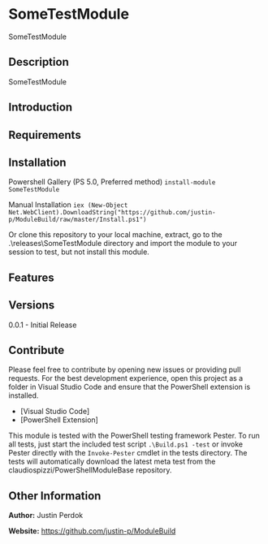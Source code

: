 # SomeTestModule

SomeTestModule

## Description

SomeTestModule

## Introduction

## Requirements

## Installation

Powershell Gallery (PS 5.0, Preferred method)
`install-module SomeTestModule`

Manual Installation
`iex (New-Object Net.WebClient).DownloadString("https://github.com/justin-p/ModuleBuild/raw/master/Install.ps1")`

Or clone this repository to your local machine, extract, go to the .\releases\SomeTestModule directory
and import the module to your session to test, but not install this module.

## Features

## Versions

0.0.1 - Initial Release

## Contribute

Please feel free to contribute by opening new issues or providing pull requests.
For the best development experience, open this project as a folder in Visual
Studio Code and ensure that the PowerShell extension is installed.

* [Visual Studio Code]
* [PowerShell Extension]

This module is tested with the PowerShell testing framework Pester. To run all
tests, just start the included test script `.\Build.ps1 -test` or invoke Pester
directly with the `Invoke-Pester` cmdlet in the tests directory. The tests will automatically download
the latest meta test from the claudiospizzi/PowerShellModuleBase repository.

## Other Information

**Author:** Justin Perdok

**Website:** https://github.com/justin-p/ModuleBuild
